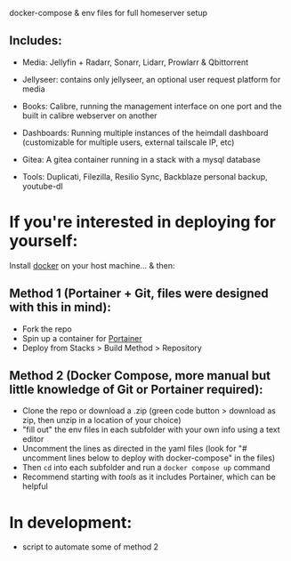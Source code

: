 
 docker-compose & env files for full homeserver setup

## Includes: 

- Media: Jellyfin + Radarr, Sonarr, Lidarr, Prowlarr & Qbittorrent

- Jellyseer: contains only jellyseer, an optional user request platform for media

- Books: Calibre, running the management interface on one port and the built in calibre webserver on another

- Dashboards: Running multiple instances of the heimdall dashboard (customizable for multiple users, external tailscale IP, etc)

- Gitea: A gitea container running in a stack with a mysql database

- Tools: Duplicati, Filezilla, Resilio Sync, Backblaze personal backup, youtube-dl


# If you're interested in deploying for yourself:

Install [docker](https://docs.docker.com/engine/install/) on your host machine... & then:

## Method 1 (Portainer + Git, files were designed with this in mind):
- Fork the repo 
- Spin up a container for [Portainer](https://docs.portainer.io/start/install-ce/server/docker/linux)
- Deploy from Stacks > Build Method > Repository

## Method 2 (Docker Compose, more manual but little knowledge of Git or Portainer required): 
- Clone the repo or download a .zip (green code button > download as zip, then unzip in a location of your choice)
- "fill out" the env files in each subfolder with your own info using a text editor
- Uncomment the lines as directed in the yaml files (look for "# uncomment lines below to deploy with docker-compose" in the files)
- Then `cd` into each subfolder and run a `docker compose up` command 
- Recommend starting with *tools* as it includes Portainer, which can be helpful


# In development:
- script to automate some of method 2
